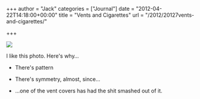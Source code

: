 +++
author = "Jack"
categories = ["Journal"]
date = "2012-04-22T14:18:00+00:00"
title = "Vents and Cigarettes"
url = "/2012/20127vents-and-cigarettes/"

+++

![][1] 

I like this photo. Here's why&#8230;

  * There's pattern

  * There's symmetry, almost, since&#8230;

  * &#8230;one of the vent covers has had the shit smashed out of it.

 [1]: /img/2012/07/vents-and-cigarettes.jpeg